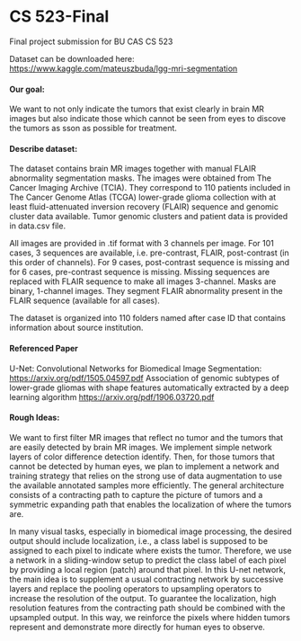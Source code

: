 # CS 523-Final
Final project submission for BU CAS CS 523

Dataset can be downloaded here: https://www.kaggle.com/mateuszbuda/lgg-mri-segmentation



#### Our goal:
We want to not only indicate the tumors that exist clearly in brain MR images but also indicate those which cannot be seen from
eyes to discove the tumors as sson as possible for treatment. 


#### Describe dataset:
The dataset contains brain MR images together with manual FLAIR abnormality segmentation masks.
The images were obtained from The Cancer Imaging Archive (TCIA).
They correspond to 110 patients included in The Cancer Genome Atlas (TCGA) lower-grade glioma collection with at least fluid-attenuated inversion recovery (FLAIR) sequence and genomic cluster data available.
Tumor genomic clusters and patient data is provided in data.csv file.

All images are provided in .tif format with 3 channels per image.
For 101 cases, 3 sequences are available, i.e. pre-contrast, FLAIR, post-contrast (in this order of channels).
For 9 cases, post-contrast sequence is missing and for 6 cases, pre-contrast sequence is missing.
Missing sequences are replaced with FLAIR sequence to make all images 3-channel.
Masks are binary, 1-channel images.
They segment FLAIR abnormality present in the FLAIR sequence (available for all cases).

The dataset is organized into 110 folders named after case ID that contains information about source institution.

#### Referenced Paper
U-Net: Convolutional Networks for Biomedical Image Segmentation:
https://arxiv.org/pdf/1505.04597.pdf
Association of genomic subtypes of lower-grade gliomas with shape
features automatically extracted by a deep learning algorithm
https://arxiv.org/pdf/1906.03720.pdf
#### Rough Ideas:

We want to first filter MR images that reflect no tumor and the tumors that are easily detected by brain MR images. We implement simple network layers of color difference detection identify. 
Then, for those tumors that cannot be detected by human eyes, we plan to implement a network and training strategy that relies on the strong use of data augmentation to use the available annotated samples more efficiently. The general architecture consists of a contracting path to capture the picture of tumors and a symmetric expanding path that enables the localization of where the tumors are.

In many visual tasks, especially in biomedical image processing, the desired output should include localization, i.e., a class label is supposed to be assigned to each pixel to indicate where exists the tumor. Therefore, we use a network in a sliding-window setup to predict the class label of each pixel by providing a local region (patch) around that pixel. In this U-net network, the main idea is to supplement a usual contracting network by successive layers and replace the pooling operators to upsampling operators to increase the resolution of the output. To guarantee the localization, high resolution features from the contracting path should be combined with the upsampled output. In this way, we reinforce the pixels where hidden tumors represent and demonstrate more directly for human eyes to observe. 

